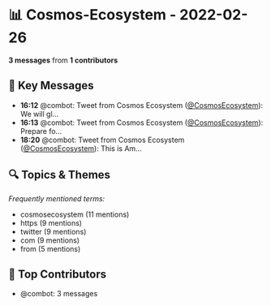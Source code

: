 # 📊 Cosmos-Ecosystem - 2022-02-26
**3 messages** from **1 contributors**

## 💬 Key Messages
- **16:12** @combot: Tweet from Cosmos Ecosystem ([@CosmosEcosystem](https://twitter.com/CosmosEcosystem)):
We will gl...
- **16:13** @combot: Tweet from Cosmos Ecosystem ([@CosmosEcosystem](https://twitter.com/CosmosEcosystem)):
Prepare fo...
- **18:20** @combot: Tweet from Cosmos Ecosystem ([@CosmosEcosystem](https://twitter.com/CosmosEcosystem)):
This is Am...

## 🔍 Topics & Themes
*Frequently mentioned terms:*
- cosmosecosystem (11 mentions)
- https (9 mentions)
- twitter (9 mentions)
- com (9 mentions)
- from (5 mentions)

## 👥 Top Contributors
- @combot: 3 messages